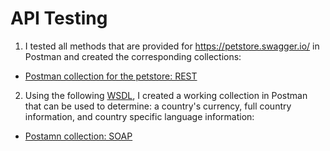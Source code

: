 # API Testing

1) I tested all methods that are provided for https://petstore.swagger.io/ in Postman and created the corresponding collections:
 <ul>
<li>  <a href="https://www.postman.com/tatyana-petruchok/workspace/my-workspace/collection/28695751-73af7967-c567-4783-8f0e-aa47d1b80233?action=share&creator=28695751">Postman collection for the petstore: REST</a>  </li>
</ul>

2) Using the following <a href="http://webservices.oorsprong.org/websamples.countryinfo/CountryInfoService.wso?WSDL">WSDL</a>, I created a working collection in Postman that can be used to determine: a country's currency, full country information, and country specific language information: 
 <ul>
<li> <a href="https://www.postman.com/tatyana-petruchok/workspace/my-workspace/collection/28695751-a0c6e7e0-77a2-4107-9fe7-92117bd93cfc">Postamn collection: SOAP</a>   </li>
</ul>
